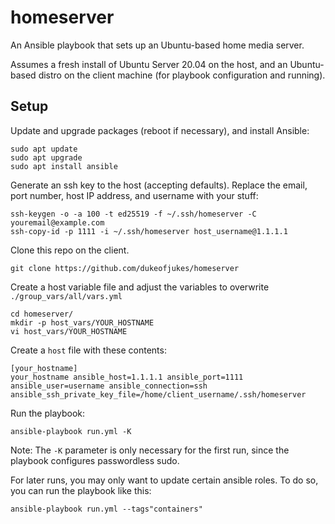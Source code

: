 # homeserver

An Ansible playbook that sets up an Ubuntu-based home media server.

Assumes a fresh install of Ubuntu Server 20.04 on the host, and an Ubuntu-based distro on the client machine (for playbook configuration and running).

## Setup

Update and upgrade packages (reboot if necessary), and install Ansible:

```
sudo apt update
sudo apt upgrade
sudo apt install ansible
```

Generate an ssh key to the host (accepting defaults). Replace the email, port number, host IP address, and username with your stuff:

```
ssh-keygen -o -a 100 -t ed25519 -f ~/.ssh/homeserver -C youremail@example.com
ssh-copy-id -p 1111 -i ~/.ssh/homeserver host_username@1.1.1.1
```

Clone this repo on the client.

```
git clone https://github.com/dukeofjukes/homeserver
```

Create a host variable file and adjust the variables to overwrite `./group_vars/all/vars.yml`

```
cd homeserver/
mkdir -p host_vars/YOUR_HOSTNAME
vi host_vars/YOUR_HOSTNAME
```

Create a `host` file with these contents:

```
[your_hostname]
your_hostname ansible_host=1.1.1.1 ansible_port=1111 ansible_user=username ansible_connection=ssh ansible_ssh_private_key_file=/home/client_username/.ssh/homeserver
```

Run the playbook:

```
ansible-playbook run.yml -K
```

Note: The `-K` parameter is only necessary for the first run, since the playbook configures passwordless sudo.

For later runs, you may only want to update certain ansible roles. To do so, you can run the playbook like this:

```
ansible-playbook run.yml --tags"containers"
```
